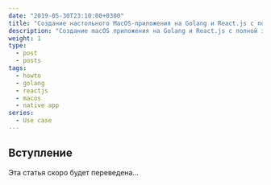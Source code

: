 ```yaml
---
date: "2019-05-30T23:10:00+0300"
title: "Создание настольного MacOS-приложения на Golang и React.js с полной защитой кода (без магии)"
description: "Создание macOS приложения на Golang и React.js с полной защитой кода (без магии)"
weight: 1
type:
  - post
  - posts
tags:
  - howto
  - golang
  - reactjs
  - macos
  - native app
series:
  - Use case
---
```


## Вступление

Эта статья скоро будет переведена...
